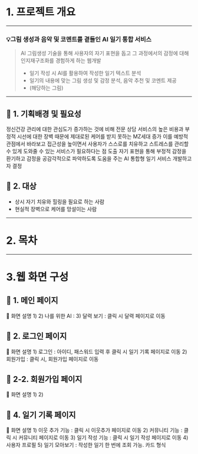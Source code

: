 # 1. 프로젝트 개요
---
### 💡그림 생성과 음악 및 코멘트를 곁들인 AI 일기 통합 서비스
> AI 그림생성 기술을 통해 사용자의 자기 표현을 돕고 그 과정에서의 감정에 대해 인지재구조화를 경험하게 하는 웹개발
> - 일기 작성 시 AI를 활용하여 작성한 일기 텍스트 분석
> - 일기의 내용에 맞는 그림 생성 및 감정 분석, 음악 추천 및 코멘트 제공
> - \(해당하는 그림\)
---

## 🔹 1. 기획배경 및 필요성
정신건강 관리에 대한 관심도가 증가하는 것에 비해 전문 상담 서비스의 높은 비용과 부정적 시선에 대한 장벽 때문에 제대로된 케어를 받지 못하는 MZ세대 증가
이를 예방적 관점에서 바라보고 접근성을 높이면서 사용자가 스스로를 치유하고 스트레스를 관리할 수 있게 도와줄 수 있는 서비스가 필요하다는 점 도출
자기 표현을 통해 부정적 감정을 환기하고 감정을 공감각적으로 파악하도록 도움을 주는 AI 통합형 일기 서비스 개발하고자 결정

## 🔹 2. 대상
- 상시 자기 치유와 힐링을 필요로 하는 사람
- 현실적 장벽으로 케어를 망설이는 사람

---

# 2. 목차
---
# 3.웹 화면 구성
## 🔹 1. 메인 페이지

📖 화면 설명
1\)
2\) 나를 위한 AI : 
3\) 달력 보기 : 클릭 시 달력 페이지로 이동

## 🔹 2. 로그인 페이지

📖 화면 설명
1\) 로그인 : 아이디, 패스워드 입력 후 클릭 시 일기 기록 페이지로 이동
2\) 회원가입 : 클릭 시, 회원가입 페이지로 이동

## 🔹 2-2. 회원가입 페이지

📖 화면 설명
1\) 
2\) 

## 🔹 4. 일기 기록 페이지

📖 화면 설명
1\) 이웃 추가 기능 : 클릭 시 이웃추가 페이지로 이동
2\) 커뮤니티 기능 : 클릭 시 커뮤니티 페이지로 이동
3\) 일기 작성 기능 : 클릭 시 일기 작성 페이지로 이동
4\) 사용자 프로필
5\) 일기 모아보기 : 작성한 일기 한 번에 조회 가능. 카드 형식


